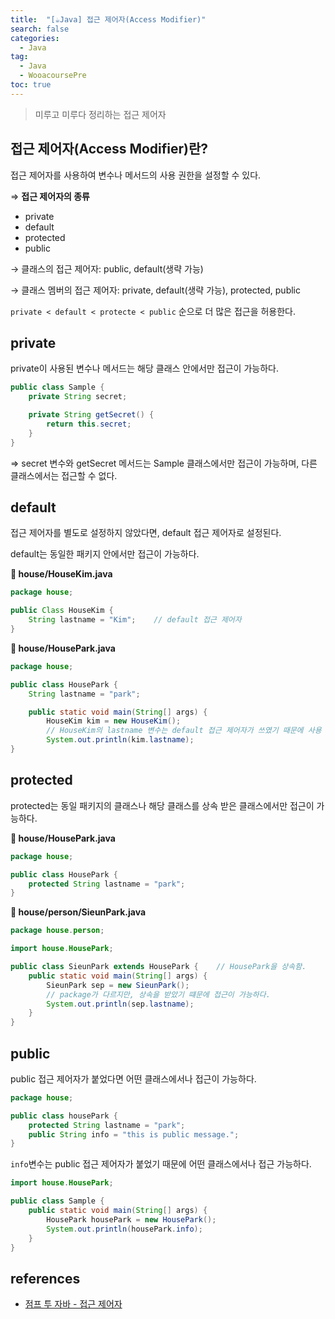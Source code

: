 ```yaml
---
title:  "[☕Java] 접근 제어자(Access Modifier)"
search: false
categories: 
  - Java
tag:
  - Java
  - WooacoursePre
toc: true
---
```


> 미루고 미루다 정리하는 접근 제어자

## 접근 제어자(Access Modifier)란?

접근 제어자를 사용하여 변수나 메서드의 사용 권한을 설정할 수 있다.

⇒ **접근 제어자의 종류**

- private
- default
- protected
- public

→ 클래스의 접근 제어자: public, default(생략 가능)

→ 클래스 멤버의 접근 제어자: private, default(생략 가능), protected, public 

`private < default < protecte < public` 순으로 더 많은 접근을 허용한다.

## private

private이 사용된 변수나 메서드는 해당 클래스 안에서만 접근이 가능하다.

```java
public class Sample {
	private String secret;

	private String getSecret() {
		return this.secret;
	}
}
```

⇒ secret 변수와 getSecret 메서드는 Sample 클래스에서만 접근이 가능하며, 다른 클래스에서는 접근할 수 없다.

## default

접근 제어자를 별도로 설정하지 않았다면, default 접근 제어자로 설정된다.

default는 동일한 패키지 안에서만 접근이 가능하다.

**📄 house/HouseKim.java**

```java
package house;

public Class HouseKim {
	String lastname = "Kim";    // default 접근 제어자
}
```

**📄 house/HousePark.java**

```java
package house;

public class HousePark {
	String lastname = "park";

	public static void main(String[] args) {
		HouseKim kim = new HouseKim();
		// HouseKim의 lastname 변수는 default 접근 제어자가 쓰였기 때문에 사용 가능
		System.out.println(kim.lastname);
}
```

## protected

protected는 동일 패키지의 클래스나 해당 클래스를 상속 받은 클래스에서만 접근이 가능하다.

**📄 house/HousePark.java**

```java
package house;

public class HousePark {
	protected String lastname = "park";
}
```

**📄 house/person/SieunPark.java**

```java
package house.person;

import house.HousePark;

public class SieunPark extends HousePark {    // HousePark을 상속함.
	public static void main(String[] args) {
		SieunPark sep = new SieunPark();
		// package가 다르지만, 상속을 받았기 떄문에 접근이 가능하다.
		System.out.println(sep.lastname);   
	}
}
```

## public

public 접근 제어자가 붙었다면 어떤 클래스에서나 접근이 가능하다.

```java
package house;

public class housePark {
	protected String lastname = "park";
	public String info = "this is public message.";
}
```

`info`변수는 public 접근 제어자가 붙었기 때문에 어떤 클래스에서나 접근 가능하다.

```java
import house.HousePark;

public class Sample {
	public static void main(String[] args) {
		HousePark housePark = new HousePark();
		System.out.println(housePark.info);
	}
}
```

## references
- [점프 투 자바 - 접근 제어자](https://wikidocs.net/232)